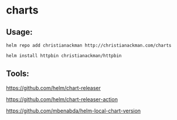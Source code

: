 # charts

## Usage:

`helm repo add christianackman http://christianackman.com/charts`

`helm install httpbin christianackman/httpbin`

## Tools:

https://github.com/helm/chart-releaser

https://github.com/helm/chart-releaser-action

https://github.com/mbenabda/helm-local-chart-version
